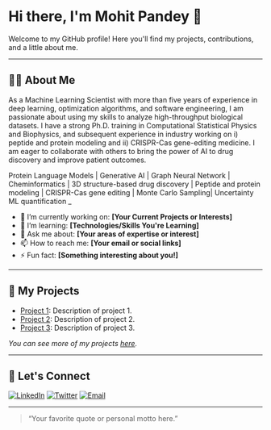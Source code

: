 # Hi there, I'm Mohit Pandey 👋

Welcome to my GitHub profile! Here you'll find my projects, contributions, and a little about me.

---

## 🧑‍💻 About Me
As a Machine Learning Scientist with more than five years of experience in deep learning, optimization algorithms, and software engineering, I am passionate about using my skills to analyze high-throughput biological datasets. I have a strong Ph.D. training in Computational Statistical Physics and Biophysics, and subsequent experience in industry working on i) peptide and protein modeling and ii) CRISPR-Cas gene-editing medicine. I am eager to collaborate with others to bring the power of AI to drug discovery and improve patient outcomes.

Protein Language Models | Generative AI | Graph Neural Network | Cheminformatics | 3D structure-based drug discovery | Peptide and protein modeling | CRISPR-Cas gene editing | Monte Carlo Sampling| Uncertainty ML quantification
_
- 🔭 I’m currently working on: **[Your Current Projects or Interests]**
- 🌱 I’m learning: **[Technologies/Skills You're Learning]**
- 💬 Ask me about: **[Your areas of expertise or interest]**
- 📫 How to reach me: **[Your email or social links]**
- ⚡ Fun fact: **[Something interesting about you!]**

---

## 📂 My Projects

- [Project 1](https://github.com/mohitpandey92/project1): Description of project 1.
- [Project 2](https://github.com/mohitpandey92/project2): Description of project 2.
- [Project 3](https://github.com/mohitpandey92/project3): Description of project 3.

*You can see more of my projects [here](https://github.com/mohitpandey92?tab=repositories).*

---

## 🤝 Let's Connect

[![LinkedIn](https://img.shields.io/badge/LinkedIn-blue?style=flat&logo=linkedin)](https://linkedin.com/in/YOUR-LINKEDIN)
[![Twitter](https://img.shields.io/badge/Twitter-blue?style=flat&logo=twitter)](https://twitter.com/YOUR-TWITTER)
[![Email](https://img.shields.io/badge/Email-red?style=flat&logo=gmail)](mailto:YOUR-EMAIL@domain.com)

---

> “Your favorite quote or personal motto here.”
